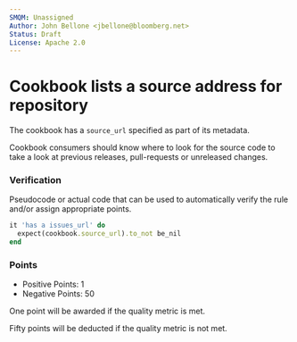 ```yaml
---
SMQM: Unassigned
Author: John Bellone <jbellone@bloomberg.net>
Status: Draft
License: Apache 2.0
---
```


# Cookbook lists a source address for repository

The cookbook has a `source_url` specified as part of its metadata.

Cookbook consumers should know where to look for the source code to
take a look at previous releases, pull-requests or unreleased changes.

### Verification

Pseudocode or actual code that can be used to automatically verify the rule and/or assign appropriate points.

```ruby
it 'has a issues_url' do
  expect(cookbook.source_url).to_not be_nil
end
```

### Points
- Positive Points: 1
- Negative Points: 50

One point will be awarded if the quality metric is met.

Fifty points will be deducted if the quality metric is not met.
